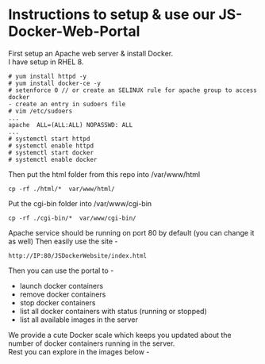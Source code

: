 # Instructions to setup & use our JS-Docker-Web-Portal

First setup an Apache web server & install Docker.  
I have setup in RHEL 8.  

```
# yum install httpd -y
# yum install docker-ce -y
# setenforce 0 // or create an SELINUX rule for apache group to access docker
- create an entry in sudoers file
# vim /etc/sudoers
...
apache	ALL=(ALL:ALL) NOPASSWD: ALL
...
# systemctl start httpd 
# systemctl enable httpd 
# systemctl start docker 
# systemctl enable docker 
```
Then put the html folder from this repo into /var/www/html
```
cp -rf ./html/*  var/www/html/
```
Put the cgi-bin folder into /var/www/cgi-bin
```
cp -rf ./cgi-bin/*  var/www/cgi-bin/
```
Apache service should be running on port 80 by default (you can change it as well)
Then easily use the site - 
```
http://IP:80/JSDockerWebsite/index.html
```
Then you can use the portal to - 
* launch docker containers
* remove docker containers
* stop docker containers
* list all docker containers with status (running or stopped)
* list all available images in the server

We provide a cute Docker scale which keeps you updated about the number of docker containers running in the server.  
Rest you can explore in the images below - 
